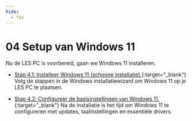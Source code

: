 ```yaml
---
hide:
  - toc
---
```


# 04 Setup van Windows 11
Nu de LES PC is voorbereid, gaan we Windows 11 installeren.

- [Stap 4.1: Installeer Windows 11 (schoone installatie).](../../howtos/installeer-windows11/index.md){:target="_blank"}
Volg de stappen in de Windows installatiewizard om Windows 11 op je LES PC te plaatsen.

- [Stap 4.2: Configureer de basisinstellingen van Windows 11.](../../howtos/configureer-windows11-basisinstellingen/index.md){:target="_blank"}
Na de installatie is het tijd om Windows 11 te configureren met updates, taalinstellingen en essentiële drivers.